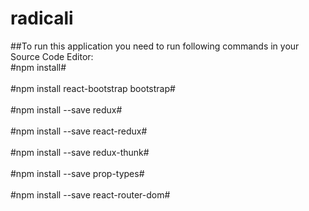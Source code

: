 # radicali
##To run this application you need to run following commands in your Source Code Editor:
<br />
#npm install#<br /><br />
#npm install react-bootstrap bootstrap#<br /><br />
#npm install --save redux#<br /><br />
#npm install --save react-redux#<br /><br />
#npm install --save redux-thunk#<br /><br />
#npm install --save prop-types#<br /><br />
#npm install --save react-router-dom#<br /><br />
